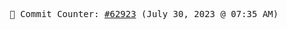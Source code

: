 <p align="center">
    <samp>
        📮 Commit Counter: <a href="https://github.com/Javascript-void0/Javascript-void0/commits/main">#62923</a> (July 30, 2023 @ 07:35 AM)
    </samp>
</p>